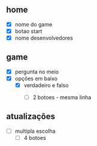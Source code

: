 ## home
- [x] nome do game
- [x] botao start
- [x] nome desenvolvedores

## game
- [x] pergunta no meio
- [x] opções em baixo
  - [x] verdadeiro e falso 
    - [ ] 2 botoes - mesma linha


## atualizações
- [ ] multipla escolha
  - [ ] 4 botoes